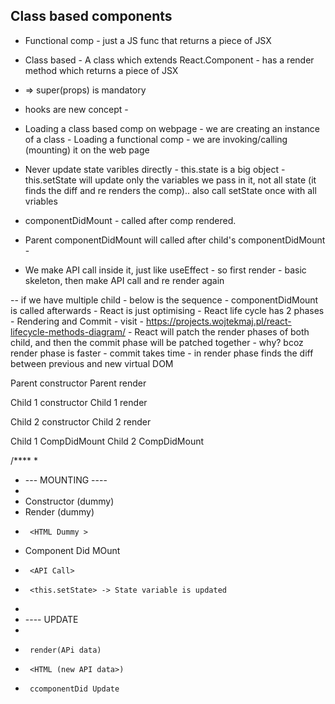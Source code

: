 ## Class based components

- Functional comp - just a JS func that returns a piece of JSX
- Class based - A class which extends React.Component - has a render method which returns a piece of JSX
-  => super(props) is mandatory

- hooks are new concept - 

- Loading a class based comp on webpage - we are creating an instance of a class - Loading a functional comp - we are invoking/calling (mounting) it on the web page

- Never update state varibles directly - this.state is a big object - this.setState will update only the variables we pass in it, not all state  (it finds the diff and re renders the comp).. also call setState once with all vriables 

- componentDidMount - called after comp rendered.
- Parent componentDidMount will called after child's componentDidMount - 
- We make API call inside it, just like useEffect - so first render - basic skeleton, then make API call and re render again

-- if we have multiple child - below is the sequence - componentDidMount is called afterwards - React is just optimising - React life cycle has 2 phases - Rendering and Commit - visit - https://projects.wojtekmaj.pl/react-lifecycle-methods-diagram/ - React will patch the render phases of both child, and then the commit phase will be patched together - why? bcoz render phase is faster - commit takes time - in render phase finds the diff between previous and new virtual DOM

Parent constructor
Parent render

Child 1 constructor
Child 1 render

Child 2 constructor
Child 2 render

Child 1 CompDidMount
Child 2 CompDidMount

/****
 *
 * --- MOUNTING ----
 *
 * Constructor (dummy)
 * Render (dummy)
 *      <HTML Dummy >
 * Component Did MOunt
 *      <API Call>
 *      <this.setState> -> State variable is updated
 *
 * ---- UPDATE
 *
 *      render(APi data)
 *      <HTML (new API data>)
 *      ccomponentDid Update